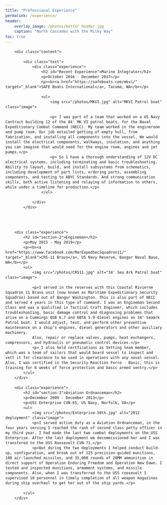 ```yaml
---
title: "Professional Experience"
permalink: /experience/
header:
    overlay_image: /photos/better header.jpg
    caption: "North Cascades with the Milky Way"
toc: true
---
```


<html>
        <head>
            <title>Professional Experience</title>
            <style>
                body {
                    font-family: Arial, sans-serif;
                    margin: 20px;
                }
                .experience {
                    margin-bottom: 20px;
                }
                .title {
                    font-weight: bold;
                }
                .image {
                    float: right; /* Float the image to the right */
                    width: 375px; /* Set the width of the image as desired */
                    margin: 10px 0 10px 10px; /* Add margins for spacing */
                }
            </style>
        </head>
    


    
        <div class="content">
        
            <div class="text">
                <div class="experience">
                    <h2 id="Recent Experience">Marine Integrator</h2>
                    <p>October 2016 - December 2017</p>
                    <p><b><a href="https://safeboats.com/mkvi/" target="_blank">SAFE Boats International</a>, Tacoma, WA</b></p>

                    <ul>
                        <img src="/photos/MKVI.jpg" alt="MKVI Patrol boat" class="image">

                        <p> I was part of a team that worked on a US Navy Contract building 12 of the 84' MK VI patrol boats, for the Naval Expeditionary Combat Command (NECC). My team worked in the engineroom and pump room. Our job entailed getting of empty hull, from fabrication, and installing all components into the vessel. We would install the electrical components, walkways, insulation, and anything you can imagine that would need for the engine room, angines and jet pumps.</p>
                        <p> So I have a thorough understanding of 12V DC electrical systems, including terminating and basic troubleshooting. Ability to layout, build, and install subsystems from schematics, including development of part lists, ordering parts, assembling components, and testing to ABYC Standards. And strong communication skills, both active listening and relaying of information to others, while under a timeline for production.</p>
                    </ul>
                    
                </div>
            </div>
    

    

        <div class="experience">
            <h2 id="section-2">Engineman</h2>
            <p>May 2015 - May 2019</p>
            <p><b><a href="https://www.facebook.com/MarExpedSecSquadron11/" target="_blank">CRS-11 Bravo</a>, US Navy Reserve, Bangor Naval Base, WA</b></p>
            <ul>
                <img src="/photos/CRS11.jpg" alt="34' Sea Ark Patrol boat" class="image">

                <p>I served in the reserves with this Coastal Rivierne Squadron 11 Bravo unit (now known as Maritime Expeditionary Security Squadron) based out of Bangor Washington. This is also part of NECC and served 4 years in this type of command. I was an Engineman Second Class and was a qualified in Tactical Craft Engineer, which includes troubleshooting, basic damage control and diagnosing problems that arise on a Cummings QSB 6.7 and 6BTA 5.9 diesel engines on 34’ SeaArk Patrol boat. I would adjust, test, and perform other preventive maintenance on a ship’s engines, diesel generators and other auxiliary machinery.
                Also, repair or replace valves, pumps, heat exchangers, compressors, and hydraulic or pneumatic control devices.</p>
                <p> I also held certfications as Vetting team member, which was a team of sailors that would board vessel to inspect and vett it for clearance to be used in operations with any naval vessel. Also, I was certified in the Security Reaction Force - Basic, this is training for 8 weeks of force protection and basic armed sentry.</p>
            </ul>
        </div>

        <div class="experience">
            <h2 id="section-3">Aviation Ordnanceman</h2>
            <p>December 2009 - December 2013</p>
            <p>USS Enterprise CVN-65, US Navy, Norfolk, VA</p>
            <ul>
                <img src="/photos/Enterprise-50th.jpg" alt="2012 deployment" class="image">
                <p>I served active duty as a Aviation Ordnanceman, in the four years serving I reached the rank of second class petty officer in my third year. I had made the last two combat deployments on the USS Enterprise. After the last deployment we decommissioned her and I was transfered to the USS Roosevelt CVN-71.</p>
                <p>But during the two deployments I helped conduct build-up, configuration, and break out of 125 precision-guided munitions, 100 air-launched missiles, and 35,000 rounds of 20MM ammunition in direct support of Operation Enduring Freedom and Operation New Dawn. I tested and inspected munitions, armament systems, and missile components. Also, when I was transferred to the USS roosevelt I supervised 10 personnel in timely completion of all weapon magazines during ship overhaul to get her out of the ship yards.</p>
                
            </ul>
        </div>

